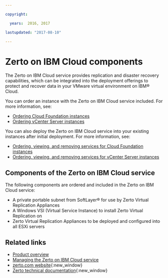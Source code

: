 ```yaml
---

copyright:

  years:  2016, 2017

lastupdated: "2017-08-10"

---
```


# Zerto on IBM Cloud components

The Zerto on IBM Cloud service provides replication and disaster recovery capabilities, which can be integrated into the deployment offerings to protect and recover data in your VMware virtual environment on IBM® Cloud.

You can order an instance with the Zerto on IBM Cloud service included. For more information, see:

* [Ordering Cloud Foundation instances](../sddc/sd_orderinginstance.html)
* [Ordering vCenter Server instances](../vcenter/vc_orderinginstance.html)

You can also deploy the Zerto on IBM Cloud service into your existing instances after initial deployment. For more information, see:

* [Ordering, viewing, and removing services for Cloud Foundation instances](../sddc/sd_addingremovingservices.html)
* [Ordering, viewing, and removing services for vCenter Server instances](../vcenter/vc_addingremovingservices.html)

## Components of the Zerto on IBM Cloud service

The following components are ordered and included in the Zerto on IBM Cloud service:

* A private portable subnet from SoftLayer® for use by Zerto Virtual Replication Appliances
* A Windows VSI (Virtual Service Instance) to install Zerto Virtual Replication on
* Zerto Virtual Replication Appliances to be deployed and configured into all ESXi servers

## Related links

* [Product overview](prod_overview.html)
* [Managing the Zerto on IBM Cloud service](managingzertodr.html)
* [zerto.com website](https://www.zerto.com){:new_window}
* [Zerto technical documentation](https://www.zerto.com/myzerto/technical-documentation/){:new_window}
